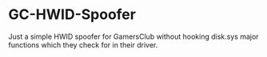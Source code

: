 # GC-HWID-Spoofer
Just a simple HWID spoofer for GamersClub without hooking disk.sys major functions which they check for in their driver.
